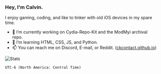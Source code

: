 ### Hey, I'm Calvin.
I enjoy gaming, coding, and like to tinker with old iOS devices in my spare time.

- 🔭 I’m currently working on Cydia-Repo-Kit and the ModMyi archival repo.
- 🌱 I’m learning HTML, CSS, JS, and Python.<!--- 👯 I’m looking to collaborate on ...- 🤔 I’m looking for help with ... - 💬 Ask me about old iOS -->
- 📫 You can reach me on Discord, E-mail, or Reddit. ([ckcontact.github.io](https://ckcontact.github.io))
<!--

![Discord](https://discord.c99.nl/widget/theme-1/1012513412594536528.png)
![Top Langs](https://github-readme-stats.vercel.app/api/top-langs/?username=calvink19&layout=compact&theme=github_dark)
[![Skills](https://skillicons.dev/icons?i=html,css,js,jquery,python,linux,vscode&theme=dark)](https://skillicons.dev)

**calvink19/calvink19** is a ✨ _special_ ✨ repository because its `README.md` (this file) appears on your GitHub profile.
Here are some ideas to get you started:
- 🔭 I’m currently working on ...
- 🌱 I’m currently learning ...
- 👯 I’m looking to collaborate on ...
- 🤔 I’m looking for help with ...
- 💬 Ask me about ...
- 📫 How to reach me: ...
- 😄 Pronouns: ...
- ⚡ Fun fact: ...
-->
<!--- [![my stats!](https://github-readme-stats.vercel.app/api?username=calvink19&show_icons=true&theme=github_dark)](https://github.com/anuraghazra/github-readme-stats) !--->

![Stats](https://github-readme-stats.vercel.app/api?username=calvink19&show_icons=true&rank_icon=github&theme=transparent)

`UTC-6 (North America: Central Time)`
